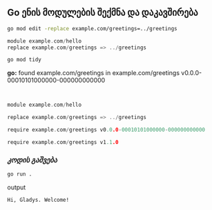 ## Go ენის მოდულების შექმნა და დაკავშირება
```bash
go mod edit -replace example.com/greetings=../greetings
```

```go
module example.com/hello
replace example.com/greetings => ../greetings
```

```bash
go mod tidy
```

**go:** found example.com/greetings in example.com/greetings v0.0.0-00010101000000-000000000000
```go


module example.com/hello

replace example.com/greetings => ../greetings

require example.com/greetings v0.0.0-00010101000000-000000000000

require example.com/greetings v1.1.0
```
### ***კოდის გაშვება***
```bash
go run .
```
output
```
Hi, Gladys. Welcome!
```
